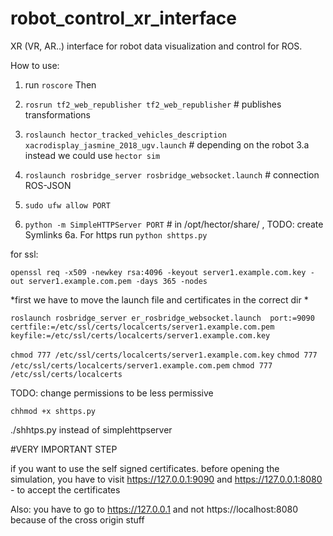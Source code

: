 # robot_control_xr_interface

XR (VR, AR..) interface for robot data visualization and control for ROS.

How to use:  
1. run `roscore` 
Then  

2. `rosrun tf2_web_republisher tf2_web_republisher`  # publishes transformations
3. `roslaunch hector_tracked_vehicles_description xacrodisplay_jasmine_2018_ugv.launch` # depending on the robot
3.a instead we could use `hector sim`
4. `roslaunch rosbridge_server rosbridge_websocket.launch` # connection ROS-JSON
5. `sudo ufw allow PORT`
6. `python -m SimpleHTTPServer PORT` # in /opt/hector/share/ , TODO: create Symlinks
6a. For https run `python shttps.py` 

for ssl:

`openssl req -x509 -newkey rsa:4096 -keyout server1.example.com.key -out server1.example.com.pem -days 365 -nodes`  


*first we have to move the launch file and certificates in the correct dir *

`roslaunch rosbridge_server er_rosbridge_websocket.launch  port:=9090 certfile:=/etc/ssl/certs/localcerts/server1.example.com.pem keyfile:=/etc/ssl/certs/localcerts/server1.example.com.key`

`chmod 777 /etc/ssl/certs/localcerts/server1.example.com.key`
`chmod 777 /etc/ssl/certs/localcerts/server1.example.com.pem`
`chmod 777 /etc/ssl/certs/localcerts`

TODO: change permissions to be less permissive


`chhmod +x shttps.py` 

./shhtps.py instead of simplehttpserver

#VERY IMPORTANT STEP

if you want to use the self signed certificates. before opening the simulation, you have to visit https://127.0.0.1:9090 and https://127.0.0.1:8080 - to accept the certificates

Also: you have to go to https://127.0.0.1 and not https://localhost:8080 because of the cross origin stuff
